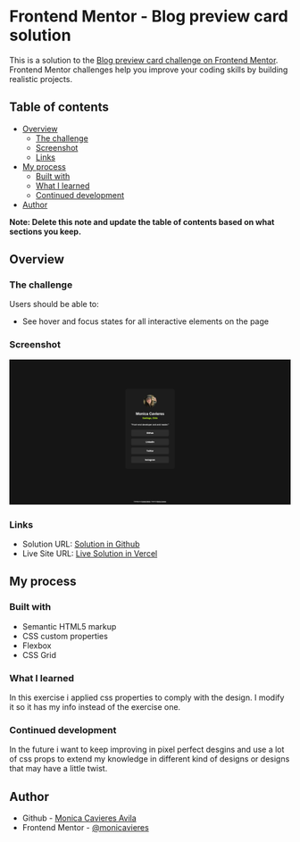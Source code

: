 # Frontend Mentor - Blog preview card solution

This is a solution to the [Blog preview card challenge on Frontend Mentor](https://www.frontendmentor.io/challenges/blog-preview-card-ckPaj01IcS). Frontend Mentor challenges help you improve your coding skills by building realistic projects. 

## Table of contents

- [Overview](#overview)
  - [The challenge](#the-challenge)
  - [Screenshot](#screenshot)
  - [Links](#links)
- [My process](#my-process)
  - [Built with](#built-with)
  - [What I learned](#what-i-learned)
  - [Continued development](#continued-development)
- [Author](#author)

**Note: Delete this note and update the table of contents based on what sections you keep.**

## Overview

### The challenge

Users should be able to:

- See hover and focus states for all interactive elements on the page

### Screenshot

![](./solution_screenshot.png)

### Links

- Solution URL: [Solution in Github](https://github.com/monicavieres/social-links-profile-main)
- Live Site URL: [Live Solution in Vercel](https://social-links-profile-main-sigma-ten.vercel.app/)

## My process

### Built with

- Semantic HTML5 markup
- CSS custom properties
- Flexbox
- CSS Grid

### What I learned

In this exercise i applied css properties to comply with the design. I modify it
so it has my info instead of the exercise one.

### Continued development

In the future i want to keep improving in pixel perfect desgins and use a lot of css
props to extend my knowledge in different kind of designs or designs that may have a little twist.

## Author

- Github - [Monica Cavieres Avila](https://github.com/monicavieres)
- Frontend Mentor - [@monicavieres](https://www.frontendmentor.io/profile/monicavieres)
